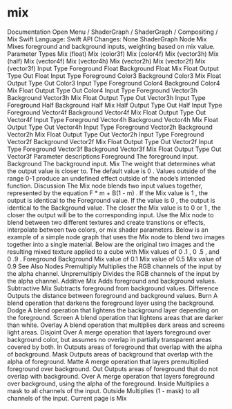 # mix
 Documentation 
 Open Menu 
/
 ShaderGraph 
/
ShaderGraph
/
 Compositing 
/
 Mix 
Swift
Language: 
Swift
 API Changes: 
None
ShaderGraph Node
Mix
Mixes foreground and background inputs, weighting based on mix value.
Parameter Types
 Mix (float) 
 Mix (color3f) 
 Mix (color4f) 
 Mix (vector3h) 
 Mix (half) 
 Mix (vector4f) 
 Mix (vector4h) 
 Mix (vector2h) 
 Mix (vector2f) 
 Mix (vector3f) 
Input
Type
Foreground
Float
Background
Float
Mix
Float
Output
Type
Out
Float
Input
Type
Foreground
Color3
Background
Color3
Mix
Float
Output
Type
Out
Color3
Input
Type
Foreground
Color4
Background
Color4
Mix
Float
Output
Type
Out
Color4
Input
Type
Foreground
Vector3h
Background
Vector3h
Mix
Float
Output
Type
Out
Vector3h
Input
Type
Foreground
Half
Background
Half
Mix
Half
Output
Type
Out
Half
Input
Type
Foreground
Vector4f
Background
Vector4f
Mix
Float
Output
Type
Out
Vector4f
Input
Type
Foreground
Vector4h
Background
Vector4h
Mix
Float
Output
Type
Out
Vector4h
Input
Type
Foreground
Vector2h
Background
Vector2h
Mix
Float
Output
Type
Out
Vector2h
Input
Type
Foreground
Vector2f
Background
Vector2f
Mix
Float
Output
Type
Out
Vector2f
Input
Type
Foreground
Vector3f
Background
Vector3f
Mix
Float
Output
Type
Out
Vector3f
Parameter descriptions
Foreground
The foreground input.
Background
The background input.
Mix
The weight that determines what the output value is closer to. The default value is 
0
. Values outside of the range 
0-1
 produce an undefined effect outside of the node’s intended function.
Discussion
The Mix node blends two input values together, represented by the equation 
F * m + B(1 - m)
.  If the 
Mix
 value is 
1
, the output is identical to the 
Foreground
 value. If the value is 
0
, the output is identical to the 
Background
 value. The closer the 
Mix
 value is to 
0
 or 
1
, the closer the output will be to the corresponding input. Use the Mix node to blend between two different textures and create transtions or effects, interpolate between two colors, or mix shader parameters. Below is an example of a simple node graph that uses the Mix node to blend two images together into a single material.
Below are the original two images and the resulting mixed texture applied to a cube with 
Mix
 values of 
0
.1
, 
0
.5
, and 
0
.9
.
Foreground
Background
Mix value of 0.1
Mix value of 0.5
Mix value of 0.9
See Also
Nodes
Premultiply
Multiplies the RGB channels of the input by the alpha channel.
Unpremultiply
Divides the RGB channels of the input by the alpha channel.
Additive Mix
Adds foreground and background values.
Subtractive Mix
Subtracts foreground from background values.
Difference
Outputs the distance between foreground and background values.
Burn
A blend operation that darkens the foreground layer using the background.
Dodge
A blend operation that lightens the background layer depending on the foreground.
Screen
A blend operation that lightens areas that are darker than white.
Overlay
A blend operation that multiplies dark areas and screens light areas.
Disjoint Over
A merge operation that layers foreground over background color, but assumes no overlap in partially transparent areas covered by both.
In
Outputs areas of foreground that overlap with the alpha of background.
Mask
Outputs areas of background that overlap with the alpha of foreground.
Matte
A merge operation that layers premultiplied foreground over background.
Out
Outputs areas of foreground that do not overlap with background.
Over
A merge operation that layers foreground over background, using the alpha of the foreground.
Inside
Multiplies a mask to all channels of the input.
Outside
Multiplies (1 - mask) to all channels of the input.
 Current page is Mix 
